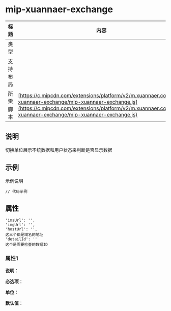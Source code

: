 # mip-xuannaer-exchange

标题|内容
----|----
类型|
支持布局|
所需脚本| [https://c.mipcdn.com/extensions/platform/v2/m.xuannaer.com/mip-xuannaer-exchange/mip-xuannaer-exchange.js](https://c.mipcdn.com/extensions/platform/v2/m.xuannaer.com/mip-xuannaer-exchange/mip-xuannaer-exchange.js)

## 说明

切换单位展示不统数据和用户状态来判断是否显示数据

## 示例

示例说明

```
// 代码示例
```

## 属性
    'imsUrl': '',
    'imgUrl': '',
    'hostUrl': '',
    这三个都是域名的地址
    'detailId': ''
    这个是需要检查的数据ID
### 属性1

**说明**：

**必选项**：

**单位**：

**默认值**：